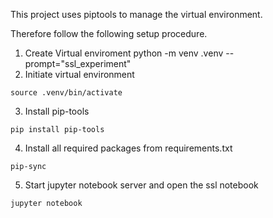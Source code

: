 This project uses piptools to manage the virtual environment.

Therefore follow the following setup procedure.


1. Create Virtual enviroment
python -m venv .venv --prompt="ssl_experiment"
2. Initiate virtual environment
```
source .venv/bin/activate
```
3. Install pip-tools
```
pip install pip-tools
```
4. Install all required packages from requirements.txt
```
pip-sync
``` 
5. Start jupyter notebook server and open the ssl notebook
```
jupyter notebook
```
